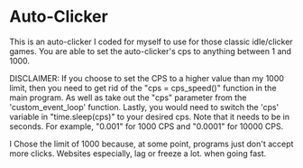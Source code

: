 # Auto-Clicker

This is an auto-clicker I coded for myself to use for those classic idle/clicker games. You are able to set the auto-clicker's cps to anything between 1 and 1000.

DISCLAIMER: If you choose to set the CPS to a higher value than
my 1000 limit, then you need to get rid of the "cps = cps_speed()"
function in the main program. As well as take out the "cps"
parameter from the 'custom_event_loop' function. Lastly, you would 
need to switch the 'cps' variable in "time.sleep(cps)" to your
desired cps. Note that it needs to be in seconds. For example,
"0.001" for 1000 CPS and "0.0001" for 10000 CPS.

I Chose the limit of 1000 because, at some point, programs just
don't accept more clicks. Websites especially, lag or freeze a lot.
when going fast.
